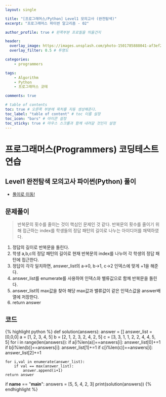 ```yaml
---
layout: single

title: "[프로그래머스/Python] Level1 모의고사 (완전탐색)"
excerpt: "프로그래머스 파이썬 알고리즘 - 02"

author_profile: true # 왼쪽부분 프로필을 띄울건지

header:
  overlay_image: https://images.unsplash.com/photo-1501785888041-af3ef285b470?ixlib=rb-1.2.1&ixid=eyJhcHBfaWQiOjEyMDd9&auto=format&fit=crop&w=1350&q=80
  overlay_filter: 0.5 # 투명도

categories:
    - programmers

tags: 
    - Algorithm
    - Python
    - 프로그래머스 코테

comments: true

# table of contents
toc: true # 오른쪽 부분에 목차를 자동 생성해준다.
toc_label: "table of content" # toc 이름 설정
toc_icon: "bars" # 아이콘 설정
toc_sticky: true # 마우스 스크롤과 함께 내려갈 것인지 설정
---
```


# 프로그래머스(Programmers) 코딩테스트 연습

## Level1 완전탐색 모의고사 파이썬(Python) 풀이

- [풀이로 이동!](https://programmers.co.kr/learn/courses/30/lessons/42840)

## 문제풀이
> 반복문의 횟수를 줄이는 것이 핵심인 문제인 것 같다. 반복문의 횟수를 줄이기 위해 접근하는 index를 학생들의 정답 패턴의 길이로 나누는 아이디어를 채택하였다.


1. 정답의 길이로 반복문을 돌린다.
2. 학생 a,b,c의 정답 패턴의 길이로 현재 반복문의 index를 나누어 각 학생의 정답 패턴에 접근한다.
3. 정답이 각각 일치하면, answer_list의 a->0, b->1, c->2 인덱스에 맞게 +1을 해준다.
4. answer_list를 enumerate를 사용하여 인덱스와 밸류값으로 함께 반복문을 돌린다.
5. answer_list의 max값을 찾아 해당 max값과 밸류값이 같은 인덱스값을 answer배열에 저장한다.
6. return answer


## 코드
{% highlight python %}
def solution(answers):
    answer = []
    answer_list = [0,0,0]
    a = [1, 2, 3, 4, 5]
    b = [2, 1, 2, 3, 2, 4, 2, 5]
    c = [3, 3, 1, 1, 2, 2, 4, 4, 5, 5]
    for i in range(len(answers)):
        if a[i%len(a)]==answers[i]:
            answer_list[0]+=1
        if b[i%len(b)]==answers[i]:
            answer_list[1]+=1
        if c[i%len(c)]==answers[i]:
            answer_list[2]+=1

    for i,val in enumerate(answer_list):
        if val == max(answer_list):
            answer.append(i+1)
    return answer

if __name__ == "__main__":
    answers = [5, 5, 4, 2, 3]
    print(solution(answers))
{% endhighlight %}